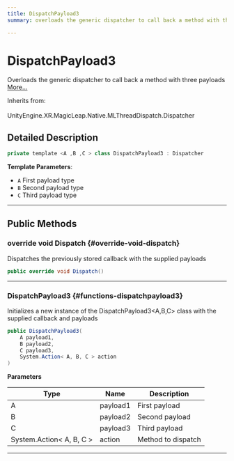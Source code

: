 ```yaml
---
title: DispatchPayload3
summary: overloads the generic dispatcher to call back a method with three payloads 

---
```


# DispatchPayload3




Overloads the generic dispatcher to call back a method with three payloads   [More...](#detailed-description)  


Inherits from: <br></br>UnityEngine.XR.MagicLeap.Native.MLThreadDispatch.Dispatcher



## Detailed Description

```csharp
private template <A ,B ,C > class DispatchPayload3 : Dispatcher 
```


**Template Parameters**: 

  * `A` First payload type
  * `B` Second payload type
  * `C` Third payload type






-----------



## Public Methods

### override void Dispatch {#override-void-dispatch}

Dispatches the previously stored callback with the supplied payloads 

```csharp
public override void Dispatch()
```






-----------

###  DispatchPayload3 {#functions-dispatchpayload3}

Initializes a new instance of the DispatchPayload3&lt;A,B,C&gt; class with the supplied callback and payloads 

```csharp
public DispatchPayload3(
    A payload1,
    B payload2,
    C payload3,
    System.Action< A, B, C > action
)
```


**Parameters**

| Type | Name  | Description  | 
|--|--|--|
| A |payload1|First payload|
| B |payload2|Second payload|
| C |payload3|Third payload|
| System.Action&lt; A, B, C &gt; |action|Method to dispatch|






-----------


